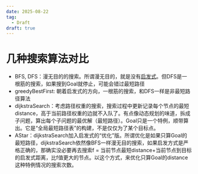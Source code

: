 ```yaml
---
date: 2025-08-22
tag:
  - Draft
draft: true
---
```


# 几种搜索算法对比

- BFS, DFS：漫无目的的搜索。所谓漫无目的，就是没有[启发式](启发式的含义.md)。但DFS是一根筋的搜索，如果搜到Goal就停止，可能会错过最短路径
- greedyBestFirst: 朝着启发式的方向，一根筋的搜索，和DFS一样是非最短路径算法
- dijkstraSearch：考虑路径权重的搜索，搜索过程中更新记录每个节点的最短distance，高于当前路径权重的边就不入队了。有点像动态规划的味道，拆成子问题，算出每个子问题的最优解（最短路径）。Goal只是一个特例，顺带算出。它是“全局最短路径表”的构建，不是仅仅为了某个目标点。
- AStar：dijkstraSearch加入启发式的“优化”版。所谓优化是如果只算Goal的最短路径，dijkstraSearch依然像BFS一样漫无目的搜索，如果启发方式是严格正确的，那确实没必要再去搜索f = 当前节点最短distance+当前节点到目标的启发式距离，比f值更大的节点。以这个方式，来优化只算Goal的distance这种特例情况的搜索次数。


